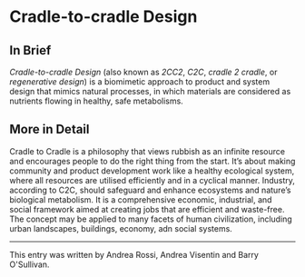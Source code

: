 # Cradle-to-cradle Design

## In Brief

*Cradle-to-cradle Design* (also known as *2CC2*, *C2C*, *cradle 2 cradle*, or *regenerative design*) is a biomimetic approach to product and system design that mimics natural processes, in which materials are considered as nutrients flowing in healthy, safe metabolisms. 


## More in Detail

Cradle to Cradle is a philosophy that views rubbish as an infinite resource and encourages people to do the right thing from the start. It’s about making community and product development work like a healthy ecological system, where all resources are utilised efficiently and in a cyclical manner. Industry, according to C2C, should safeguard and enhance ecosystems and nature’s biological metabolism. It is a comprehensive economic, industrial, and social framework aimed at creating jobs that are efficient and waste-free. The concept may be applied to many facets of human civilization, including urban landscapes, buildings, economy, adn social systems.


---

This entry was written by Andrea Rossi, Andrea Visentin and Barry O'Sullivan.


